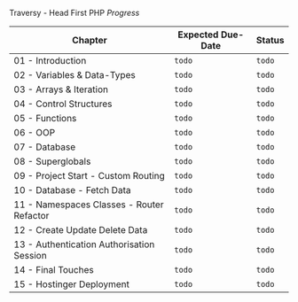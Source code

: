 Traversy - Head First PHP _Progress_

| **Chapter** | **Expected Due-Date** | **Status** |
|-------------|-----------------------|------------|
| 01 - Introduction | `todo`                | `todo`     |
| 02 - Variables & Data-Types | `todo`                | `todo`     |
| 03 - Arrays & Iteration | `todo`                | `todo`     |
| 04 - Control Structures | `todo`                | `todo`     |
| 05 - Functions | `todo`                | `todo`     |
| 06 - OOP | `todo`                | `todo`     |
| 07 - Database | `todo`                | `todo`     |
| 08 - Superglobals | `todo`                | `todo`     |
| 09 - Project Start - Custom Routing | `todo`                | `todo`     |
| 10 - Database - Fetch Data | `todo`                | `todo`     |
| 11 - Namespaces Classes - Router Refactor | `todo`                | `todo`     |
| 12 - Create Update Delete Data | `todo`                | `todo`     |
| 13 - Authentication Authorisation Session | `todo`                | `todo`     |
| 14 - Final Touches | `todo`                | `todo`     |
| 15 - Hostinger Deployment | `todo`                | `todo`     |
